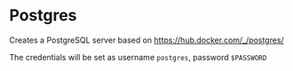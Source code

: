 # Postgres

Creates a PostgreSQL server based on https://hub.docker.com/_/postgres/

The credentials will be set as username `postgres`, password `$PASSWORD`
